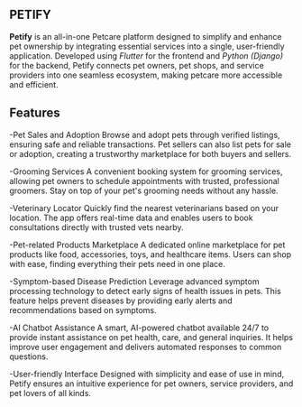 ## PETIFY
**Petify** is an all-in-one Petcare platform designed to simplify and enhance pet ownership by integrating essential services into a single, user-friendly application. Developed using *Flutter* for the frontend and *Python (Django)* for the backend, Petify connects pet owners, pet shops, and service providers into one seamless ecosystem, making petcare more accessible and efficient.

## Features

-Pet Sales and Adoption
Browse and adopt pets through verified listings, ensuring safe and reliable transactions. Pet sellers can also list pets for sale or adoption, creating a trustworthy marketplace for both buyers and sellers.

-Grooming Services
A convenient booking system for grooming services, allowing pet owners to schedule appointments with trusted, professional groomers. Stay on top of your pet's grooming needs without any hassle.

-Veterinary Locator
Quickly find the nearest veterinarians based on your location. The app offers real-time data and enables users to book consultations directly with trusted vets nearby.

-Pet-related Products Marketplace
A dedicated online marketplace for pet products like food, accessories, toys, and healthcare items. Users can shop with ease, finding everything their pets need in one place.

-Symptom-based Disease Prediction
Leverage advanced symptom processing technology to detect early signs of health issues in pets. This feature helps prevent diseases by providing early alerts and recommendations based on symptoms.

-AI Chatbot Assistance
A smart, AI-powered chatbot available 24/7 to provide instant assistance on pet health, care, and general inquiries. It helps improve user engagement and delivers automated responses to common questions.

-User-friendly Interface
Designed with simplicity and ease of use in mind, Petify ensures an intuitive experience for pet owners, service providers, and pet lovers of all kinds.
